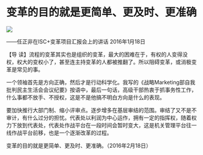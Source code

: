 # 变革的目的就是更简单、更及时、更准确
<img class="pv" src="https://api.visitor.plantree.me/visitor-badge/pv?namespace=plantree.me&key=renzhengfei-speeches/./docs/speeches/2016/01/变革的目的就是更简单、更及时、更准确.md">


——任正非在ISC+变革项目汇报会上的讲话
2016年1月18日



【导  读】流程的变革其实也是组织的变革，最大的困难在于，有权的人变得没权，权大的变权小了，甚至连主持变革的人都被推翻了。所以阻碍变革，或消极变革是常见的事。



一个领袖首先是方向正确，然后才是行动科学化。我写的《战略Marketing部自我批判民主生活会会议纪要》按语中，最后一句话，高级干部热衷于抓事务性工作，什么事都不放手、不授权，这是不是他搞不明白方向是什么的表现。

要加快推行大部门制、缩小评审点。逐步增多在基层审结的范围。审结了又不是不审计，有什么过分的担忧。代表处以利润为中心运作，拥有一定的指挥权，随着权力下放到代表处，代表处作战平台在一段时间会暂时变大，这是机关管理平台往一线作战平台前移，也是一个逐渐改革的过程。

变革的目的就是更简单、更及时、更准确。（2016年2月18日）
